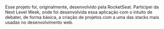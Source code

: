 Esse projeto foi, originalmente, desenvolvido pela RocketSeat. Participei da Next Level Week, onde foi desenvolvida essa aplicação com o intuito de debater, de forma básica, a criação de projetos com a uma das stacks mais usadas no desenvolvimento web.